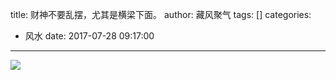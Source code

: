 title: 财神不要乱摆，尤其是横梁下面。
author: 藏风聚气
tags: []
categories:
  - 风水
date: 2017-07-28 09:17:00
---


![](http://fs-image.pull.net.cn/17-7-28/79383980.jpg!800)